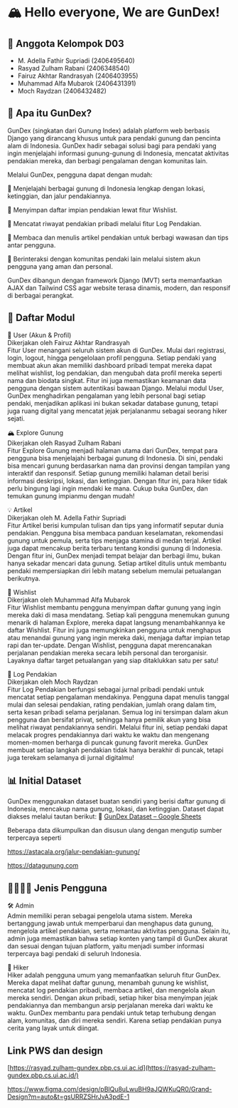 # 🏔️ Hello everyone, We are GunDex!

## 👥 Anggota Kelompok D03
- M. Adella Fathir Supriadi (2406495640)
- Rasyad Zulham Rabani (2406348540)
- Fairuz Akhtar Randrasyah (2406403955)
- Muhammad Alfa Mubarok (2406431391)
- Moch Raydzan (2406432482)

## 🌋 Apa itu GunDex? 
GunDex (singkatan dari Gunung Index) adalah platform web berbasis Django yang dirancang khusus untuk para pendaki gunung dan pencinta alam di Indonesia.
GunDex hadir sebagai solusi bagi para pendaki yang ingin menjelajahi informasi gunung-gunung di Indonesia, mencatat aktivitas pendakian mereka, dan berbagi pengalaman dengan komunitas lain.

Melalui GunDex, pengguna dapat dengan mudah:

🔎 Menjelajahi berbagai gunung di Indonesia lengkap dengan lokasi, ketinggian, dan jalur pendakiannya.

🎯 Menyimpan daftar impian pendakian lewat fitur Wishlist.

🥾 Mencatat riwayat pendakian pribadi melalui fitur Log Pendakian.

📰 Membaca dan menulis artikel pendakian untuk berbagi wawasan dan tips antar pengguna.

💬 Berinteraksi dengan komunitas pendaki lain melalui sistem akun pengguna yang aman dan personal.

GunDex dibangun dengan framework Django (MVT) serta memanfaatkan AJAX dan Tailwind CSS agar website terasa dinamis, modern, dan responsif di berbagai perangkat.


## 📕 Daftar Modul
👤 User (Akun & Profil)  
Dikerjakan oleh Fairuz Akhtar Randrasyah  
Fitur User menangani seluruh sistem akun di GunDex. Mulai dari registrasi, login, logout, hingga pengelolaan profil pengguna. Setiap pendaki yang membuat akun akan memiliki dashboard pribadi tempat mereka dapat melihat wishlist, log pendakian, dan mengubah data profil mereka seperti nama dan biodata singkat. Fitur ini juga memastikan keamanan data pengguna dengan sistem autentikasi bawaan Django. Melalui modul User, GunDex menghadirkan pengalaman yang lebih personal bagi setiap pendaki, menjadikan aplikasi ini bukan sekadar database gunung, tetapi juga ruang digital yang mencatat jejak perjalananmu sebagai seorang hiker sejati.

🏔️ Explore Gunung  
Dikerjakan oleh Rasyad Zulham Rabani  
Fitur Explore Gunung menjadi halaman utama dari GunDex, tempat para pengguna bisa menjelajahi berbagai gunung di Indonesia. Di sini, pendaki bisa mencari gunung berdasarkan nama dan provinsi dengan tampilan yang interaktif dan responsif. Setiap gunung memiliki halaman detail berisi informasi deskripsi, lokasi, dan ketinggian. Dengan fitur ini, para hiker tidak perlu bingung lagi ingin mendaki ke mana. Cukup buka GunDex, dan temukan gunung impianmu dengan mudah!

💡 Artikel  
Dikerjakan oleh M. Adella Fathir Supriadi   
Fitur Artikel berisi kumpulan tulisan dan tips yang informatif seputar dunia pendakian. Pengguna bisa membaca panduan keselamatan, rekomendasi gunung untuk pemula, serta tips menjaga stamina di medan terjal. Artikel juga dapat mencakup berita terbaru tentang kondisi gunung di Indonesia. Dengan fitur ini, GunDex menjadi tempat belajar dan berbagi ilmu, bukan hanya sekadar mencari data gunung. Setiap artikel ditulis untuk membantu pendaki mempersiapkan diri lebih matang sebelum memulai petualangan berikutnya. 

🎯 Wishlist  
Dikerjakan oleh Muhammad Alfa Mubarok  
Fitur Wishlist membantu pengguna menyimpan daftar gunung yang ingin mereka daki di masa mendatang. Setiap kali pengguna menemukan gunung menarik di halaman Explore, mereka dapat langsung menambahkannya ke daftar Wishlist. Fitur ini juga memungkinkan pengguna untuk menghapus atau menandai gunung yang ingin mereka daki, menjaga daftar impian tetap rapi dan ter-update. Dengan Wishlist, pengguna dapat merencanakan perjalanan pendakian mereka secara lebih personal dan terorganisir. Layaknya daftar target petualangan yang siap ditaklukkan satu per satu!

🥾 Log Pendakian  
Dikerjakan oleh Moch Raydzan  
Fitur Log Pendakian berfungsi sebagai jurnal pribadi pendaki untuk mencatat setiap pengalaman mendakinya. Pengguna dapat menulis tanggal mulai dan selesai pendakian, rating pendakian, jumlah orang dalam tim, serta kesan pribadi selama perjalanan. Semua log ini tersimpan dalam akun pengguna dan bersifat privat, sehingga hanya pemilik akun yang bisa melihat riwayat pendakiannya sendiri. Melalui fitur ini, setiap pendaki dapat melacak progres pendakiannya dari waktu ke waktu dan mengenang momen-momen berharga di puncak gunung favorit mereka. GunDex membuat setiap langkah pendakian tidak hanya berakhir di puncak, tetapi juga terekam selamanya di jurnal digitalmu!

## 📊 Initial Dataset
GunDex menggunakan dataset buatan sendiri yang berisi daftar gunung di Indonesia, mencakup nama gunung, lokasi, dan ketinggian.
Dataset dapat diakses melalui tautan berikut:
🔗 [GunDex Dataset – Google Sheets](https://docs.google.com/spreadsheets/d/10qIMDxK_dvc9FtDuoi80lleCl2Q33aeeAP5z4ca3opY/edit?gid=0#gid=0)

Beberapa data dikumpulkan dan disusun ulang dengan mengutip sumber terpercaya seperti

https://astacala.org/jalur-pendakian-gunung/

https://datagunung.com

## 🧍‍♂️🧗‍♀️ Jenis Pengguna
🛠️ Admin  
Admin memiliki peran sebagai pengelola utama sistem. Mereka bertanggung jawab untuk memperbarui dan menghapus data gunung, mengelola artikel pendakian, serta memantau aktivitas pengguna. Selain itu, admin juga memastikan bahwa setiap konten yang tampil di GunDex akurat dan sesuai dengan tujuan platform, yaitu menjadi sumber informasi terpercaya bagi pendaki di seluruh Indonesia.  

🥾 Hiker  
Hiker adalah pengguna umum yang memanfaatkan seluruh fitur GunDex. Mereka dapat melihat daftar gunung, menambah gunung ke wishlist, mencatat log pendakian pribadi, membaca artikel, dan mengelola akun mereka sendiri. Dengan akun pribadi, setiap hiker bisa menyimpan jejak pendakiannya dan membangun arsip perjalanan mereka dari waktu ke waktu. GunDex membantu para pendaki untuk tetap terhubung dengan alam, komunitas, dan diri mereka sendiri. Karena setiap pendakian punya cerita yang layak untuk diingat.


## Link PWS dan design
[https://rasyad.zulham-gundex.pbp.cs.ui.ac.id](https://rasyad-zulham-gundex.pbp.cs.ui.ac.id/)

https://www.figma.com/design/pBlQu8uLwuBH9aJQWKuQR0/Grand-Design?m=auto&t=gsURRZSHrJvA3pdE-1
